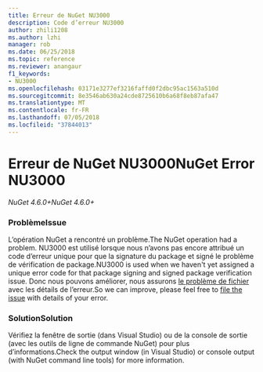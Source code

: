 ```yaml
---
title: Erreur de NuGet NU3000
description: Code d’erreur NU3000
author: zhili1208
ms.author: lzhi
manager: rob
ms.date: 06/25/2018
ms.topic: reference
ms.reviewer: anangaur
f1_keywords:
- NU3000
ms.openlocfilehash: 03171e3277ef3216faffd0f2dbc95ac1563a510d
ms.sourcegitcommit: 8e3546ab630a24cde8725610b6a68f8eb87afa47
ms.translationtype: MT
ms.contentlocale: fr-FR
ms.lasthandoff: 07/05/2018
ms.locfileid: "37844013"
---
```

# <a name="nuget-error-nu3000"></a><span data-ttu-id="4dc63-103">Erreur de NuGet NU3000</span><span class="sxs-lookup"><span data-stu-id="4dc63-103">NuGet Error NU3000</span></span>

<span data-ttu-id="4dc63-104">*NuGet 4.6.0+*</span><span class="sxs-lookup"><span data-stu-id="4dc63-104">*NuGet 4.6.0+*</span></span>

### <a name="issue"></a><span data-ttu-id="4dc63-105">Problème</span><span class="sxs-lookup"><span data-stu-id="4dc63-105">Issue</span></span>
<span data-ttu-id="4dc63-106">L’opération NuGet a rencontré un problème.</span><span class="sxs-lookup"><span data-stu-id="4dc63-106">The NuGet operation had a problem.</span></span> <span data-ttu-id="4dc63-107">NU3000 est utilisé lorsque nous n’avons pas encore attribué un code d’erreur unique pour que la signature du package et signé le problème de vérification de package.</span><span class="sxs-lookup"><span data-stu-id="4dc63-107">NU3000 is used when we haven't yet assigned a unique error code for that package signing and signed package verification issue.</span></span> <span data-ttu-id="4dc63-108">Donc nous pouvons améliorer, nous assurons [le problème de fichier](https://github.com/nuget/home/issues) avec les détails de l’erreur.</span><span class="sxs-lookup"><span data-stu-id="4dc63-108">So we can improve, please feel free to [file the issue](https://github.com/nuget/home/issues) with details of your error.</span></span>

### <a name="solution"></a><span data-ttu-id="4dc63-109">Solution</span><span class="sxs-lookup"><span data-stu-id="4dc63-109">Solution</span></span>
<span data-ttu-id="4dc63-110">Vérifiez la fenêtre de sortie (dans Visual Studio) ou de la console de sortie (avec les outils de ligne de commande NuGet) pour plus d’informations.</span><span class="sxs-lookup"><span data-stu-id="4dc63-110">Check the output window (in Visual Studio) or console output (with NuGet command line tools) for more information.</span></span>

